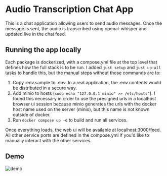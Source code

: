 # Audio Transcription Chat App

This is a chat application allowing users to send audio messages. Once the message is sent, the audio is transcribed using openai-whisper and updated live in the chat feed. 

## Running the app locally
Each package is dockerized, with a compose.yml file at the top level that defines how the full stack is to be run. I added `just setup` and `just up-all` tasks to handle this, but the manual steps without those commands are to:

1. Copy .env.sample to .env. In a real application, the .env contents would be distributed in a secure way.
2. Add minio to hosts (`sudo echo "127.0.0.1 minio" >> /etc/hosts"`). I found this necessary in order to use the presigned urls in a localhost browser ui session because minio generates the urls with the docker host name used on the server (minio), but this name is not known outside of docker.
3. Run `docker compose up -d` to build and run all services.

Once everything loads, the web ui will be available at localhost:3000/feed. All other service ports are defined in the compose.yml if you'd like to manually interact with the other services.

## Demo
![demo](https://github.com/andrewbeach/ai-audio-chat-app/assets/3936715/09c5feb7-7815-4c45-9b2e-71cb3630bdfc)
